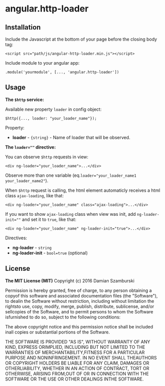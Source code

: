 # angular.http-loader


## Installation
Include the Javascript at the bottom of your page before the closing body tag:
```
<script src="path/js/angular-http-loader.min.js"></script>
```
Include module to your angular app:
```
.module('yourmodule', [..., 'angular.http-loader'])
```

## Usage
**The `$http` service:**

Available new property `loader` in config object:
```
$http({..., loader: "your_loader_name"});
```
Property:
* **loader** - `{string}` - Name of loader that will be observed.


**The `loader=""` directive:**

You can observe `$http` requests in view:
```
<div ng-loader="your_loader_name">...</div>
```
Observe more than one variable (eq.`loader="your_loader_name1 your_loader_name2"`).


When `$http` request is calling, the html element automaticly receives a html class `ajax-loading`, like that:
```
<div ng-loader="your_loader_name" class="ajax-loading">...</div>
```
If you want to show `ajax-loading` class when view was init, add `ng-loader-init=""` and set it to `true`, like that:
```
<div ng-loader="your_loader_name" ng-loader-init="true">...</div>
```


Directives:
* **ng-loader** - `string`
* **ng-loader-init** - `bool=true` (optional)

## License
**The MIT License (MIT)**
Copyright (c) 2016 Damian Szamburski

Permission is hereby granted, free of charge, to any person obtaining a copyof this software and associated documentation files (the "Software"), to dealin the Software without restriction, including without limitation the rightsto use, copy, modify, merge, publish, distribute, sublicense, and/or sellcopies of the Software, and to permit persons to whom the Software isfurnished to do so, subject to the following conditions:

The above copyright notice and this permission notice shall be included inall copies or substantial portions of the Software.

THE SOFTWARE IS PROVIDED "AS IS", WITHOUT WARRANTY OF ANY KIND, EXPRESS ORIMPLIED, INCLUDING BUT NOT LIMITED TO THE WARRANTIES OF MERCHANTABILITY,FITNESS FOR A PARTICULAR PURPOSE AND NONINFRINGEMENT. IN NO EVENT SHALL THEAUTHORS OR COPYRIGHT HOLDERS BE LIABLE FOR ANY CLAIM, DAMAGES OR OTHERLIABILITY, WHETHER IN AN ACTION OF CONTRACT, TORT OR OTHERWISE, ARISING FROM,OUT OF OR IN CONNECTION WITH THE SOFTWARE OR THE USE OR OTHER DEALINGS INTHE SOFTWARE.
